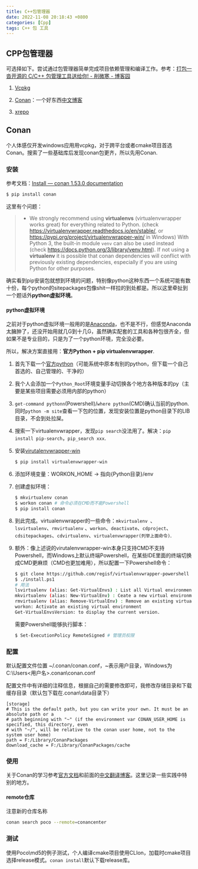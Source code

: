 ```yaml
---
title: C++包管理器
date: 2022-11-08 20:18:43 +0800
categories: [Cpp]
tags: C++ 包 工具
---
```


## CPP包管理器

可选择如下。尝试通过包管理器简单完成项目依赖管理和编译工作。参考：[打包一沓开源的 C/C++ 包管理工具送给你! - 削微寒 - 博客园](https://www.cnblogs.com/xueweihan/p/11414263.html)

1. [Vcpkg](https://github.com/microsoft/vcpkg#quick-start)

1. [Conan](https://www.cnblogs.com/xueweihan/p/11414263.html)：一个好东西[中文博客](https://ccup.github.io/conan-docs-zh/)

1. [xrepo](https://xrepo.xmake.io/#/)

## Conan

个人体感仅开发windows应用用vcpkg，对于跨平台或者cmake项目首选Conan。搜索了一些基础库后发现conan包更齐，所以先用Conan.

### 安装

参考文档：[Install — conan 1.53.0 documentation](https://docs.conan.io/en/latest/installation.html)

```bash
$ pip install conan
```

这里有个问题：

> - We strongly recommend using **virtualenvs** (virtualenvwrapper works great) for everything related to Python. (check https://virtualenvwrapper.readthedocs.io/en/stable/, or https://pypi.org/project/virtualenvwrapper-win/ in Windows) With Python 3, the built-in module `venv` can also be used instead (check https://docs.python.org/3/library/venv.html). If not using a **virtualenv** it is possible that conan dependencies will conflict with previously existing dependencies, especially if you are using Python for other purposes.

确实看到pip安装包就想到环境的问题，特别像python这种东西一个系统可能有数十份，每个python的sitepackages包像shit一样拉的到处都是。所以这里牵扯到一个题话外**python虚拟环境**。

#### python虚拟环境

之前对于python虚拟环境一般用的是[Anaconda](https://www.anaconda.com/products/distribution)，也不是不行，但感觉Anaconda太臃肿了，还没开始用就几G到十几G，虽然确实配套的工具和各种包很齐全，但如果不是专业目的，只是为了一个python环境，完全没必要。

所以，解决方案直接用：**官方Python + pip virtualenvwrapper**.

1. 首先下载一个[官方python](https://www.python.org/downloads/)（可能系统中原本有别的python，但下载一个自己首选的、自己管理的、干净的）

2. 我个人会添加一个`Python_Root`环境变量手动切换各个地方各种版本的py（主要是某些项目需要必须用内部的python）

3. `get-command pythonn`(Powershell)/`where python`(CMD)确认当前的python. 同时`python -m site`查看一下包的位置，发现安装位置是python目录下的LIB目录，不会到处拉屎。

4. 搜索一下virtualenvwrapper，发现`pip search`没法用了。解决：`pip install pip-search`，`pip_search xxx`.

5. 安装[virutalenvwrapper-win](https://pypi.org/project/virtualenvwrapper-win/)

   ```bash
   $ pip install virtualenvwrapper-win
   ```

6. 添加环境变量：WORKON_HOME -> 指向{Python目录}/env

7. 创建虚拟环境：

   ```bash
   $ mkvirtualenv conan
   $ workon conan # 命令必须在CMD而不能Powershell
   $ pip install conan
   ```

8. 到此完成。virtualenvwrapper的一些命令：`mkvirtualenv `、`lsvirtualenv`、`rmvirtualenv` 、`workon`、`deactivate`、`cdproject`、`cdsitepackages`、`cdvirtualenv`、`virtualenvwrapper(列举上面命令)`.

9. 额外：像上述说的virutalenvwrapper-win本身只支持CMD不支持Powershell，而Windows上默认终端Powershell，在某些IDE里面的终端切换成CMD更麻烦（CMD也更加难用），所以配置一下Powershell命令：

   ```bash
   $ git clone https://github.com/regisf/virtualenvwrapper-powershell ./
   $ ./install.ps1
   # 用法
   lsvirtualenv (alias: Get-VirtualEnvs) : List all Virtual environments
   mkvirtualenv (alias: New-VirtualEnv) : Ceate a new virtual environment
   rmvirtualenv (alias: Remove-VirtualEnv) : Remove an existing virtual environment
   workon: Activate an existing virtual environment
   Get-VirtualEnvsVersion: to display the current version.
   ```

   需要Powershell能够执行脚本：

   ```bash
   $ Set-ExecutionPolicy RemoteSigned # 管理员权限
   ```

### 配置

默认配置文件位置 \~/.conan/conan.conf，~表示用户目录，Windows为C:\Users\<用户名>\.conan\conan.conf

配置文件中有详细的注释信息，根据自己的需要修改即可，我修改存储目录和下载缓存目录（默认包下载在.conan\data目录下）

```text
[storage]
# This is the default path, but you can write your own. It must be an absolute path or a
# path beginning with "~" (if the environment var CONAN_USER_HOME is specified, this directory, even
# with "~/", will be relative to the conan user home, not to the system user home)
path = F:/Library/ConanPackages
download_cache = F:/Library/ConanPackages/cache
```



### 使用

关于Conan的学习参考[官方文档](https://docs.conan.io/en/latest/getting_started.html)和前面的[中文翻译博客](https://ccup.github.io/conan-docs-zh/03-getting-started.html)。这里记录一些实践中特别的地方。

#### remote仓库

注意新的仓库名称

```bash
conan search poco --remote=conancenter
```

### 测试

使用Poco\md5的例子测试，个人编译cmake项目使用CLIon，加载时cmake项目选择release模式。`conan install`默认下载release库。



